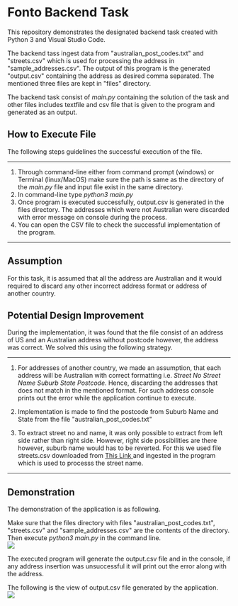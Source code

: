 # Fonto Backend Task

This repository demonstrates the designated backend task created with Python 3 and Visual Studio Code. 

The backend tass ingest data from "australian_post_codes.txt" and "streets.csv" which is used for processing the address in "sample_addresses.csv". The output of this program is the generated "output.csv" containing the address as desired comma separated. The mentioned three files are kept in "files" directory.  

The backend task consist of *main.py* containing the solution of the task and other files includes textfile and csv file that is given to the program and generated as an output.

## How to Execute File

The following steps guidelines the successful execution of the file. 

---
1. Through command-line either from command prompt (windows) or Terminal (linux/MacOS) make sure the path is same as the directory of the *main.py* file and input file exist in the same directory. 
2. In command-line type *python3 main.py* 
3. Once program is executed successfully, output.csv is generated in the files directory. The addresses which were not Australian were discarded with error message on console during the process. 
4. You can open the CSV file to check the successful implementation of the program. 
---

## Assumption 

For this task, it is assumed that all the address are Australian and it would required to discard any other incorrect address format or address of another country. 

## Potential Design Improvement 

During the implementation, it was found that the file consist of an address of US and an Australian address without postcode however, the address was correct. We solved this using the following strategy. 

---

1. For addresses of another country, we made an assumption, that each address will be Australian with correct formatting i.e. *Street No Street Name Suburb State Postcode*. Hence, discarding the addresses that does not match in the mentioned format. For such address console prints out the error while the application continue to execute. 

2. Implementation is made to find the postcode from Suburb Name and State from the file "australian_post_codes.txt"

3. To extract street no and name, it was only possible to extract from left side rather than right side. However, right side possibilities are there however, suburb name would has to be reverted. For this we used file streets.csv downloaded from <a href="https://jaspreetchahal.org/australian-street-types-and-abbreviations-database/"> This Link </a> and ingested in the program which is used to processs the street name.  

---

## Demonstration

The demonstration of the application is as following. 

Make sure that the files directory with files "australian_post_codes.txt", "streets.csv" and "sample_addresses.csv" are the contents of the directory. Then execute *python3 main.py* in the command line. 
<br /><img src="https://bitbucket.org/alwaysvictory724/fonto_tasks/raw/17fc9bb9a8c8e0af7afb249eb479c066643c9e30/backend_task/assets/scr1.jpg" />

The executed program will generate the output.csv file and in the console, if any address insertion was unsuccessful it will print out the error along with the address. 

The following is the view of output.csv file generated by the application. 
<br /><img src="https://bitbucket.org/alwaysvictory724/fonto_tasks/raw/17fc9bb9a8c8e0af7afb249eb479c066643c9e30/backend_task/assets/scr3.jpg" />
